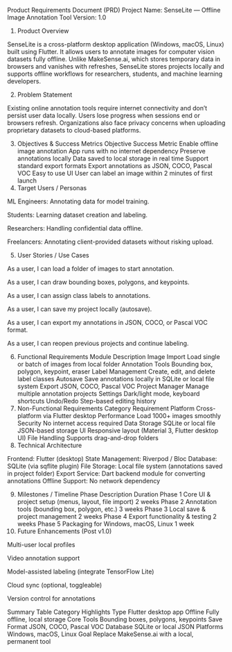 Product Requirements Document (PRD)
Project Name: SenseLite — Offline Image Annotation Tool
Version: 1.0
1. Product Overview

SenseLite is a cross-platform desktop application (Windows, macOS, Linux) built using Flutter. It allows users to annotate images for computer vision datasets fully offline.
Unlike MakeSense.ai, which stores temporary data in browsers and vanishes with refreshes, SenseLite stores projects locally and supports offline workflows for researchers, students, and machine learning developers.

2. Problem Statement

Existing online annotation tools require internet connectivity and don’t persist user data locally. Users lose progress when sessions end or browsers refresh. Organizations also face privacy concerns when uploading proprietary datasets to cloud-based platforms.

3. Objectives & Success Metrics
Objective	Success Metric
Enable offline image annotation	App runs with no internet dependency
Preserve annotations locally	Data saved to local storage in real time
Support standard export formats	Export annotations as JSON, COCO, Pascal VOC
Easy to use UI	User can label an image within 2 minutes of first launch
4. Target Users / Personas

ML Engineers: Annotating data for model training.

Students: Learning dataset creation and labeling.

Researchers: Handling confidential data offline.

Freelancers: Annotating client-provided datasets without risking upload.

5. User Stories / Use Cases

As a user, I can load a folder of images to start annotation.

As a user, I can draw bounding boxes, polygons, and keypoints.

As a user, I can assign class labels to annotations.

As a user, I can save my project locally (autosave).

As a user, I can export my annotations in JSON, COCO, or Pascal VOC format.

As a user, I can reopen previous projects and continue labeling.

6. Functional Requirements
Module	Description
Image Import	Load single or batch of images from local folder
Annotation Tools	Bounding box, polygon, keypoint, eraser
Label Management	Create, edit, and delete label classes
Autosave	Save annotations locally in SQLite or local file system
Export	JSON, COCO, Pascal VOC
Project Manager	Manage multiple annotation projects
Settings	Dark/light mode, keyboard shortcuts
Undo/Redo	Step-based editing history
7. Non-Functional Requirements
Category	Requirement
Platform	Cross-platform via Flutter desktop
Performance	Load 1000+ images smoothly
Security	No internet access required
Data Storage	SQLite or local file JSON-based storage
UI	Responsive layout (Material 3, Flutter desktop UI)
File Handling	Supports drag-and-drop folders
8. Technical Architecture

Frontend: Flutter (desktop)
State Management: Riverpod / Bloc
Database: SQLite (via sqflite plugin)
File Storage: Local file system (annotations saved in project folder)
Export Service: Dart backend module for converting annotations
Offline Support: No network dependency

9. Milestones / Timeline
Phase	Description	Duration
Phase 1	Core UI & project setup (menus, layout, file import)	2 weeks
Phase 2	Annotation tools (bounding box, polygon, etc.)	3 weeks
Phase 3	Local save & project management	2 weeks
Phase 4	Export functionality & testing	2 weeks
Phase 5	Packaging for Windows, macOS, Linux	1 week
10. Future Enhancements (Post v1.0)

Multi-user local profiles

Video annotation support

Model-assisted labeling (integrate TensorFlow Lite)

Cloud sync (optional, toggleable)

Version control for annotations

Summary Table
Category	Highlights
Type	Flutter desktop app
Offline	Fully offline, local storage
Core Tools	Bounding boxes, polygons, keypoints
Save Format	JSON, COCO, Pascal VOC
Database	SQLite or local JSON
Platforms	Windows, macOS, Linux
Goal	Replace MakeSense.ai with a local, permanent tool